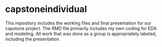 # capstoneindividual
This repository includes the working files and final presentation for our capstone project. The RMD file primarily includes my own coding for EDA and modeling.
All work that was done as a group is appropriately labeled, including the presentation. 
